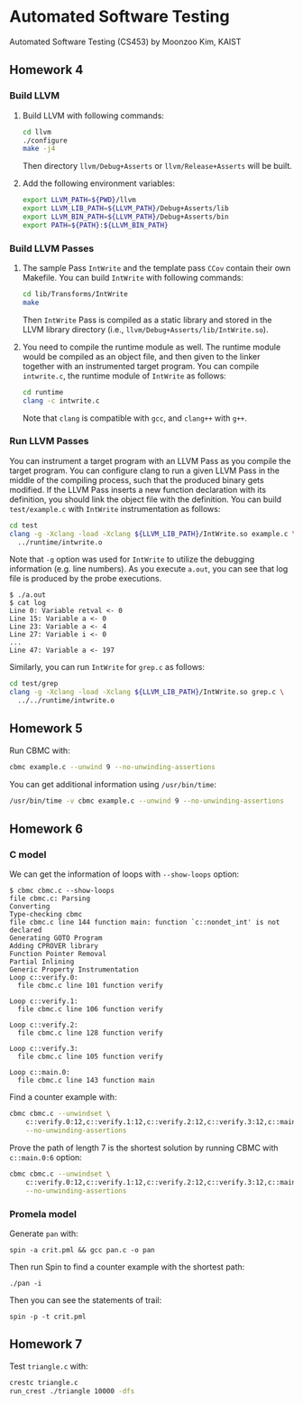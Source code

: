 # Automated Software Testing

Automated Software Testing (CS453) by Moonzoo Kim, KAIST

## Homework 4

### Build LLVM

1. Build LLVM with following commands:

    ``` sh
    cd llvm
    ./configure
    make -j4
    ```

    Then directory `llvm/Debug+Asserts` or `llvm/Release+Asserts` will be built.

2. Add the following environment variables:

    ``` sh
    export LLVM_PATH=${PWD}/llvm
    export LLVM_LIB_PATH=${LLVM_PATH}/Debug+Asserts/lib
    export LLVM_BIN_PATH=${LLVM_PATH}/Debug+Asserts/bin
    export PATH=${PATH}:${LLVM_BIN_PATH}
    ```

### Build LLVM Passes

1. The sample Pass `IntWrite` and the template pass `CCov` contain their own
Makefile. You can build `IntWrite` with following commands:

    ``` sh
    cd lib/Transforms/IntWrite
    make
    ```

    Then `IntWrite` Pass is compiled as a static library and stored in the LLVM
    library directory (i.e., `llvm/Debug+Asserts/lib/IntWrite.so`).

2. You need to compile the runtime module as well. The runtime module would be
compiled as an object file, and then given to the linker together with an
instrumented target program. You can compile `intwrite.c`, the runtime module of
`IntWrite` as follows:

    ``` sh
    cd runtime
    clang -c intwrite.c
    ```

    Note that `clang` is compatible with `gcc`, and `clang++` with `g++`.

### Run LLVM Passes

You can instrument a target program with an LLVM Pass as you compile the
target program. You can configure clang to run a given LLVM Pass in the middle
of the compiling process, such that the produced binary gets modified. If the
LLVM Pass inserts a new function declaration with its definition, you should
link the object file with the definition. You can build `test/example.c` with
`IntWrite` instrumentation as follows:

``` sh
cd test
clang -g -Xclang -load -Xclang ${LLVM_LIB_PATH}/IntWrite.so example.c \
  ../runtime/intwrite.o
```

Note that `-g` option was used for `IntWrite` to utilize the debugging
information (e.g. line numbers). As you execute `a.out`, you can see that log
file is produced by the probe executions.

```
$ ./a.out
$ cat log
Line 0: Variable retval <- 0
Line 15: Variable a <- 0
Line 23: Variable a <- 4
Line 27: Variable i <- 0
...
Line 47: Variable a <- 197
```

Similarly, you can run `IntWrite` for `grep.c` as follows:

``` sh
cd test/grep
clang -g -Xclang -load -Xclang ${LLVM_LIB_PATH}/IntWrite.so grep.c \
  ../../runtime/intwrite.o
```

## Homework 5

Run CBMC with:

``` sh
cbmc example.c --unwind 9 --no-unwinding-assertions
```

You can get additional information using `/usr/bin/time`:

``` sh
/usr/bin/time -v cbmc example.c --unwind 9 --no-unwinding-assertions
```

## Homework 6

### C model

We can get the information of loops with `--show-loops` option:

```
$ cbmc cbmc.c --show-loops
file cbmc.c: Parsing
Converting
Type-checking cbmc
file cbmc.c line 144 function main: function `c::nondet_int' is not declared
Generating GOTO Program
Adding CPROVER library
Function Pointer Removal
Partial Inlining
Generic Property Instrumentation
Loop c::verify.0:
  file cbmc.c line 101 function verify

Loop c::verify.1:
  file cbmc.c line 106 function verify

Loop c::verify.2:
  file cbmc.c line 128 function verify

Loop c::verify.3:
  file cbmc.c line 105 function verify

Loop c::main.0:
  file cbmc.c line 143 function main
```

Find a counter example with:

``` sh
cbmc cbmc.c --unwindset \
    c::verify.0:12,c::verify.1:12,c::verify.2:12,c::verify.3:12,c::main.0:7 \
    --no-unwinding-assertions
```

Prove the path of length 7 is the shortest solution by running CBMC with
`c::main.0:6` option:

``` sh
cbmc cbmc.c --unwindset \
    c::verify.0:12,c::verify.1:12,c::verify.2:12,c::verify.3:12,c::main.0:6 \
    --no-unwinding-assertions
```

### Promela model

Generate `pan` with:

```
spin -a crit.pml && gcc pan.c -o pan
```

Then run Spin to find a counter example with the shortest path:

```
./pan -i
```

Then you can see the statements of trail:

```
spin -p -t crit.pml
```

## Homework 7

Test `triangle.c` with:

``` sh
crestc triangle.c
run_crest ./triangle 10000 -dfs
```
